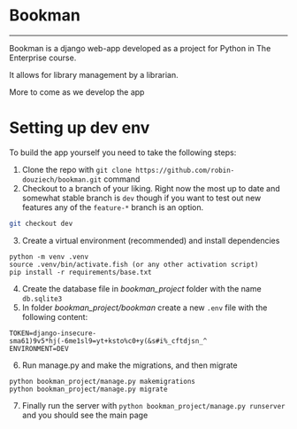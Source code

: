 # Bookman
---
Bookman is a django web-app developed as a project for Python in The Enterprise course.

It allows for library management by a librarian.

More to come as we develop the app

# Setting up dev env
To build the app yourself you need to take the following steps:

1. Clone the repo with `git clone https://github.com/robin-douziech/bookman.git` command
2. Checkout to a branch of your liking. Right now the most up to date and somewhat stable branch is `dev` though if you want to test out new features any of the `feature-*` branch is an option.

```bash
git checkout dev
```

3. Create a virtual environment (recommended) and install dependencies

```shell
python -m venv .venv
source .venv/bin/activate.fish (or any other activation script)
pip install -r requirements/base.txt
```

4. Create the database file in *bookman_project* folder with the name `db.sqlite3`
5. In folder *bookman_project/bookman* create a new `.env` file with the following content:

```
TOKEN=django-insecure-sma61)9v5*hj(-6me1sl9=yt+ksto%c0+y(&s#i%_cftdjsn_^
ENVIRONMENT=DEV
```

6. Run manage.py and make the migrations, and then migrate

```shell
python bookman_project/manage.py makemigrations
python bookman_project/manage.py migrate
```

7. Finally run the server with `python bookman_project/manage.py runserver` and you should see the main page